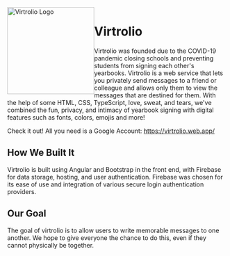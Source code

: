 <img src="https://github.com/virtrolio/virtrolio-site/blob/beta-main/src/assets/images/logo_reg_transparent.png" width="200px" height="200px" style="float: left;" alt="Virtrolio Logo">

# Virtrolio
Virtrolio was founded due to the COVID-19 pandemic closing schools and preventing students from signing each other's yearbooks. Virtrolio is a web service that lets you privately send messages to a friend or colleague and allows only them to view the messages that are destined for them. With the help of some HTML, CSS, TypeScript, love, sweat, and tears, we've combined the fun, privacy, and intimacy of yearbook signing with digital features such as fonts, colors, emojis and more! 

Check it out! All you need is a Google Account: https://virtrolio.web.app/

## How We Built It
Virtrolio is built using Angular and Bootstrap in the front end, with Firebase for data storage, hosting, and user authentication. Firebase was chosen for its ease of use and integration of various secure login authentication providers.

## Our Goal
The goal of virtrolio is to allow users to write memorable messages to one another. We hope to give everyone the chance to do this, even if they cannot physically be together.
